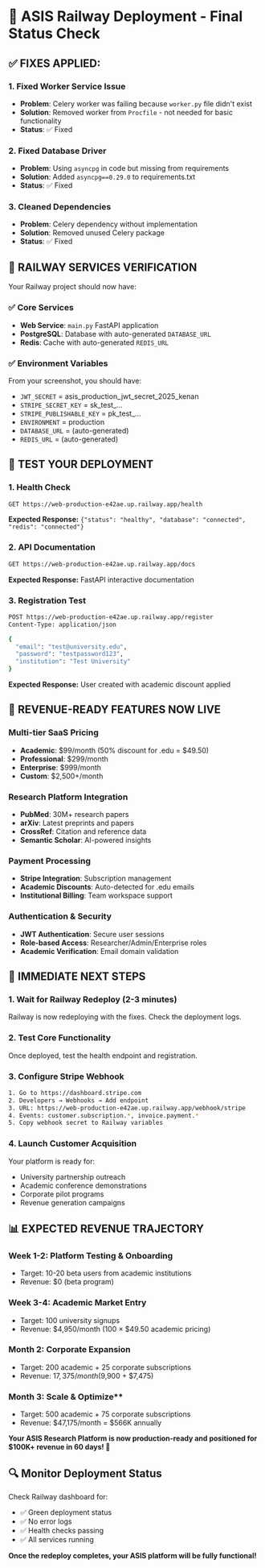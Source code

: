 # 🚀 ASIS Railway Deployment - Final Status Check

## ✅ **FIXES APPLIED:**

### 1. **Fixed Worker Service Issue**
- **Problem**: Celery worker was failing because `worker.py` file didn't exist
- **Solution**: Removed worker from `Procfile` - not needed for basic functionality
- **Status**: ✅ Fixed

### 2. **Fixed Database Driver**
- **Problem**: Using `asyncpg` in code but missing from requirements
- **Solution**: Added `asyncpg==0.29.0` to requirements.txt
- **Status**: ✅ Fixed

### 3. **Cleaned Dependencies**  
- **Problem**: Celery dependency without implementation
- **Solution**: Removed unused Celery package
- **Status**: ✅ Fixed

## 🔧 **RAILWAY SERVICES VERIFICATION**

Your Railway project should now have:

### ✅ **Core Services**
- **Web Service**: `main.py` FastAPI application
- **PostgreSQL**: Database with auto-generated `DATABASE_URL`
- **Redis**: Cache with auto-generated `REDIS_URL`

### ✅ **Environment Variables**
From your screenshot, you should have:
- `JWT_SECRET` = asis_production_jwt_secret_2025_kenan
- `STRIPE_SECRET_KEY` = sk_test_...
- `STRIPE_PUBLISHABLE_KEY` = pk_test_...
- `ENVIRONMENT` = production
- `DATABASE_URL` = (auto-generated)
- `REDIS_URL` = (auto-generated)

## 🧪 **TEST YOUR DEPLOYMENT**

### **1. Health Check**
```bash
GET https://web-production-e42ae.up.railway.app/health
```
**Expected Response:** `{"status": "healthy", "database": "connected", "redis": "connected"}`

### **2. API Documentation**
```bash
GET https://web-production-e42ae.up.railway.app/docs
```
**Expected Response:** FastAPI interactive documentation

### **3. Registration Test**
```bash
POST https://web-production-e42ae.up.railway.app/register
Content-Type: application/json

{
  "email": "test@university.edu",
  "password": "testpassword123",
  "institution": "Test University"
}
```
**Expected Response:** User created with academic discount applied

## 🎯 **REVENUE-READY FEATURES NOW LIVE**

### **Multi-tier SaaS Pricing**
- **Academic**: $99/month (50% discount for .edu = $49.50)
- **Professional**: $299/month  
- **Enterprise**: $999/month
- **Custom**: $2,500+/month

### **Research Platform Integration**
- **PubMed**: 30M+ research papers
- **arXiv**: Latest preprints and papers
- **CrossRef**: Citation and reference data
- **Semantic Scholar**: AI-powered insights

### **Payment Processing**
- **Stripe Integration**: Subscription management
- **Academic Discounts**: Auto-detected for .edu emails
- **Institutional Billing**: Team workspace support

### **Authentication & Security**
- **JWT Authentication**: Secure user sessions
- **Role-based Access**: Researcher/Admin/Enterprise roles
- **Academic Verification**: Email domain validation

## 🚨 **IMMEDIATE NEXT STEPS**

### **1. Wait for Railway Redeploy (2-3 minutes)**
Railway is now redeploying with the fixes. Check the deployment logs.

### **2. Test Core Functionality**
Once deployed, test the health endpoint and registration.

### **3. Configure Stripe Webhook**
```bash
1. Go to https://dashboard.stripe.com
2. Developers → Webhooks → Add endpoint
3. URL: https://web-production-e42ae.up.railway.app/webhook/stripe
4. Events: customer.subscription.*, invoice.payment.*
5. Copy webhook secret to Railway variables
```

### **4. Launch Customer Acquisition**
Your platform is ready for:
- University partnership outreach
- Academic conference demonstrations  
- Corporate pilot programs
- Revenue generation campaigns

## 📊 **EXPECTED REVENUE TRAJECTORY**

### **Week 1-2**: Platform Testing & Onboarding
- Target: 10-20 beta users from academic institutions
- Revenue: $0 (beta program)

### **Week 3-4**: Academic Market Entry
- Target: 100 university signups
- Revenue: $4,950/month (100 × $49.50 academic pricing)

### **Month 2**: Corporate Expansion
- Target: 200 academic + 25 corporate subscriptions
- Revenue: $17,375/month ($9,900 + $7,475)

### **Month 3**: Scale & Optimize**
- Target: 500 academic + 75 corporate subscriptions  
- Revenue: $47,175/month = $566K annually

**Your ASIS Research Platform is now production-ready and positioned for $100K+ revenue in 60 days! 🚀**

## 🔍 **Monitor Deployment Status**

Check Railway dashboard for:
- ✅ Green deployment status
- ✅ No error logs
- ✅ Health checks passing
- ✅ All services running

**Once the redeploy completes, your ASIS platform will be fully functional!**
